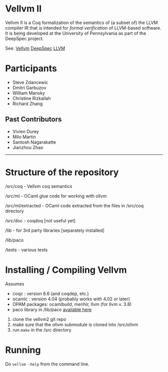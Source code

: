 # Vellvm II

Vellvm II is a Coq formalization of the semantics of (a subset of) the
LLVM compiler IR that is intended for _formal verification_ of
LLVM-based software.  It is being developed at the
University of Pennsylvania as part of the DeepSpec project.

See:  [Vellvm](http://www.cis.upenn.edu/~stevez/vellvm/)
      [DeepSpec](http://deepspec.org)
      [LLVM](http://llvm.org)

# Participants
 - Steve Zdancewic
 - Dmitri Garbuzov 
 - William Mansky
 - Christine Rizkallah
 - Richard Zhang

## Past Contributors
 - Vivien Durey 
 - Milo Martin
 - Santosh Nagarakatte 
 - Jianzhou Zhao

---

# Structure of the repository

/src/coq  - Vellvm coq semantics

/src/ml   - OCaml glue code for working with ollvm

/src/ml/extracted - OCaml code extracted from the files in /src/coq directory

/src/doc - coqdoq  [not useful yet]

/lib  - for 3rd party libraries [separately installed]

/lib/paco  

/tests - various tests

# Installing / Compiling Vellvm

Assumes
 - coqc   : version 8.6   (and coqdep, etc.)
 - ocamlc : version 4.04  (probably works with 4.02 or later)
 - OPAM packages: ocamlbuild, menhir, llvm  (for llvm v. 3.8)
 - paco  library  in /lib/paco   [available here](http://plv.mpi-sws.org/paco/)

1. clone the vellvm2 git repo
2. make sure that the ollvm submodule is cloned into /src/ollvm
3. run `make` in the /src directory

# Running

Do `vellvm -help` from the command line.
